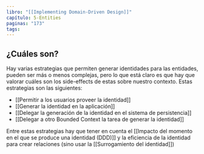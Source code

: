 ```yaml
---
libro: "[[Implementing Domain-Driven Design]]"
capítulo: 5-Entities
paginas: "173"
tags:
---
```

## ¿Cuáles son?

Hay varias estrategias que permiten generar identidades para las entidades, pueden ser más o menos complejas, pero lo que está claro es que hay que valorar cuáles son los side-effects de estas sobre nuestro contexto. Estas estrategias son las siguientes:

* [[Permitir a los usuarios proveer la identidad]]
* [[Generar la identidad en la aplicación]]
* [[Delegar la generación de la identidad en el sistema de persistencia]]
* [[Delegar a otro Bounded Context la tarea de generar la identidad]]

Entre estas estrategias hay que tener en cuenta el [[Impacto del momento en el que se produce una identidad (DDD)]] y la eficiencia de la identidad para crear relaciones (sino usar la [[Surrogamiento del identidad]])